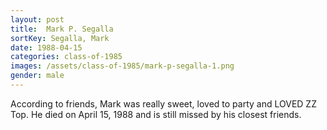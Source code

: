 ```yaml
---
layout: post
title:  Mark P. Segalla
sortKey: Segalla, Mark
date: 1988-04-15
categories: class-of-1985
images: /assets/class-of-1985/mark-p-segalla-1.png
gender: male
---
```

According to friends, Mark was really sweet, loved to party and LOVED ZZ Top. He died on April 15, 1988 and is still missed by his closest friends.
